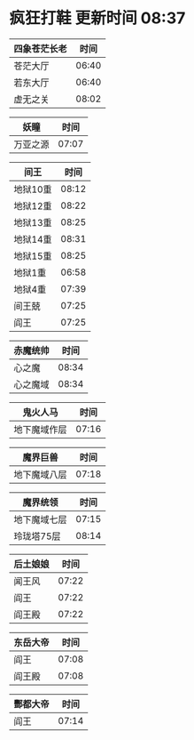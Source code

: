 # 疯狂打鞋 更新时间 08:37

| 四象苍茫长老   | 时间    |
|--------|-------|
| 苍茫大厅 | 06:40 |
| 若东大厅 | 06:40 |
| 虚无之关 | 08:02 |

| 妖瞳   | 时间    |
|--------|-------|
| 万亚之源 | 07:07 |

| 间王   | 时间    |
|--------|-------|
| 地狱10重 | 08:12 |
| 地狱12重 | 08:22 |
| 地狱13重 | 08:25 |
| 地狱14重 | 08:31 |
| 地狱15重 | 08:25 |
| 地狱1重 | 06:58 |
| 地狱4重 | 07:39 |
| 间王兢 | 07:25 |
| 阎王 | 07:25 |

| 赤魔统帅   | 时间    |
|--------|-------|
| 心之魔 | 08:34 |
| 心之魔域 | 08:34 |

| 鬼火人马   | 时间    |
|--------|-------|
| 地下魔域作层 | 07:16 |

| 魔界巨兽   | 时间    |
|--------|-------|
| 地下魔域八层 | 07:18 |

| 魔界统领   | 时间    |
|--------|-------|
| 地下魔域七层 | 07:15 |
| 玲珑塔75层 | 08:14 |

| 后土娘娘   | 时间    |
|--------|-------|
| 闻王风 | 07:22 |
| 阎王 | 07:22 |
| 阎王殿 | 07:22 |

| 东岳大帝   | 时间    |
|--------|-------|
| 阎王 | 07:08 |
| 阎王殿 | 07:08 |

| 酆都大帝   | 时间    |
|--------|-------|
| 阎王 | 07:14 |
